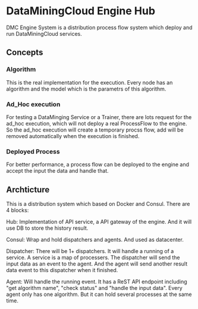# DataMiningCloud Engine Hub
DMC Engine System is a distribution process flow system which deploy and run DataMiningCloud services.

## Concepts

### Algorithm

This is the real implementation for the execution. Every node has an algorithm and the model which is the parametrs of this algorithm.

### Ad_Hoc execution
For testing a DataMinging Service or a Trainer, there are lots request for the ad_hoc execution, which will not deploy a real ProcessFlow to the engine. So the ad_hoc execution will create a temporary procss flow, add will be removed automatically when the execution is finished.

### Deployed Process
For better performance, a process flow can be deployed to the engine and accept the input the data and handle that.

## Archticture
This is a distribution system which based on Docker and Consul.
There are 4 blocks:

Hub: Implementation of API service, a API gateway of the engine. And it will use DB to store the history result.

Consul: Wrap and hold dispatchers and agents. And used as datacenter.

Dispatcher: There will be 1+ dispatchers. It will handle a running of a service. A service is a map of processers. The dispatcher will send the input data as an event to the agent. And the agent will send another result data event to this dispatcher when it finished.

Agent: Will handle the running event. It has a ReST API endpoint including "get algorithm name", "check status" and "handle the input data". Every agent only has one algorithm. But it can hold several processes at the same time.
